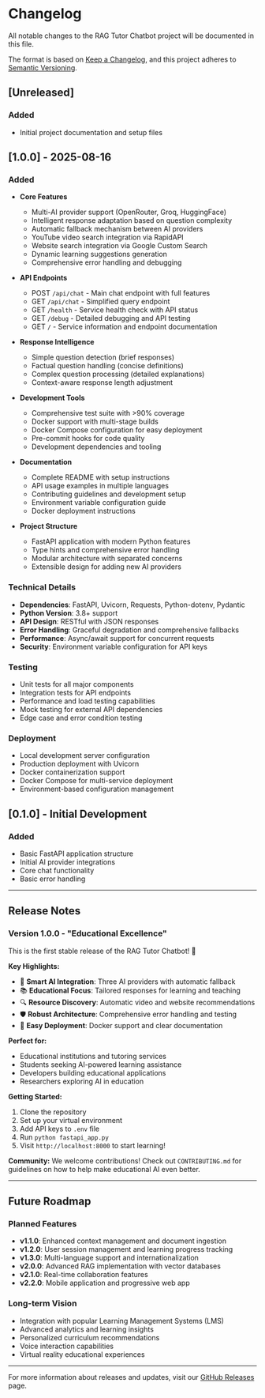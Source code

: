 # Changelog

All notable changes to the RAG Tutor Chatbot project will be documented in this file.

The format is based on [Keep a Changelog](https://keepachangelog.com/en/1.0.0/),
and this project adheres to [Semantic Versioning](https://semver.org/spec/v2.0.0.html).

## [Unreleased]

### Added
- Initial project documentation and setup files

## [1.0.0] - 2025-08-16

### Added
- **Core Features**
  - Multi-AI provider support (OpenRouter, Groq, HuggingFace)
  - Intelligent response adaptation based on question complexity
  - Automatic fallback mechanism between AI providers
  - YouTube video search integration via RapidAPI
  - Website search integration via Google Custom Search
  - Dynamic learning suggestions generation
  - Comprehensive error handling and debugging

- **API Endpoints**
  - POST `/api/chat` - Main chat endpoint with full features
  - GET `/api/chat` - Simplified query endpoint
  - GET `/health` - Service health check with API status
  - GET `/debug` - Detailed debugging and API testing
  - GET `/` - Service information and endpoint documentation

- **Response Intelligence**
  - Simple question detection (brief responses)
  - Factual question handling (concise definitions)
  - Complex question processing (detailed explanations)
  - Context-aware response length adjustment

- **Development Tools**
  - Comprehensive test suite with >90% coverage
  - Docker support with multi-stage builds
  - Docker Compose configuration for easy deployment
  - Pre-commit hooks for code quality
  - Development dependencies and tooling

- **Documentation**
  - Complete README with setup instructions
  - API usage examples in multiple languages
  - Contributing guidelines and development setup
  - Environment variable configuration guide
  - Docker deployment instructions

- **Project Structure**
  - FastAPI application with modern Python features
  - Type hints and comprehensive error handling
  - Modular architecture with separated concerns
  - Extensible design for adding new AI providers

### Technical Details
- **Dependencies**: FastAPI, Uvicorn, Requests, Python-dotenv, Pydantic
- **Python Version**: 3.8+ support
- **API Design**: RESTful with JSON responses
- **Error Handling**: Graceful degradation and comprehensive fallbacks
- **Performance**: Async/await support for concurrent requests
- **Security**: Environment variable configuration for API keys

### Testing
- Unit tests for all major components
- Integration tests for API endpoints
- Performance and load testing capabilities
- Mock testing for external API dependencies
- Edge case and error condition testing

### Deployment
- Local development server configuration
- Production deployment with Uvicorn
- Docker containerization support
- Docker Compose for multi-service deployment
- Environment-based configuration management

## [0.1.0] - Initial Development

### Added
- Basic FastAPI application structure
- Initial AI provider integrations
- Core chat functionality
- Basic error handling

---

## Release Notes

### Version 1.0.0 - "Educational Excellence"

This is the first stable release of the RAG Tutor Chatbot! 🎉

**Key Highlights:**
- 🧠 **Smart AI Integration**: Three AI providers with automatic fallback
- 📚 **Educational Focus**: Tailored responses for learning and teaching
- 🔍 **Resource Discovery**: Automatic video and website recommendations
- 🛡️ **Robust Architecture**: Comprehensive error handling and testing
- 🚀 **Easy Deployment**: Docker support and clear documentation

**Perfect for:**
- Educational institutions and tutoring services
- Students seeking AI-powered learning assistance
- Developers building educational applications
- Researchers exploring AI in education

**Getting Started:**
1. Clone the repository
2. Set up your virtual environment
3. Add API keys to `.env` file
4. Run `python fastapi_app.py`
5. Visit `http://localhost:8000` to start learning!

**Community:**
We welcome contributions! Check out `CONTRIBUTING.md` for guidelines on how to help make educational AI even better.

---

## Future Roadmap

### Planned Features
- **v1.1.0**: Enhanced context management and document ingestion
- **v1.2.0**: User session management and learning progress tracking
- **v1.3.0**: Multi-language support and internationalization
- **v2.0.0**: Advanced RAG implementation with vector databases
- **v2.1.0**: Real-time collaboration features
- **v2.2.0**: Mobile application and progressive web app

### Long-term Vision
- Integration with popular Learning Management Systems (LMS)
- Advanced analytics and learning insights
- Personalized curriculum recommendations
- Voice interaction capabilities
- Virtual reality educational experiences

---

For more information about releases and updates, visit our [GitHub Releases](https://github.com/yourusername/RAG-TUTOR-CHATBOT/releases) page.
